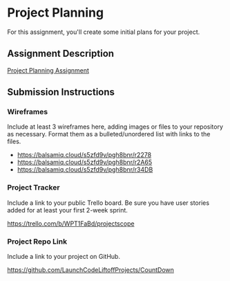 # Project Planning
For this assignment, you'll create some initial plans for your project.

## Assignment Description
[Project Planning Assignment](https://education.launchcode.org/liftoff/modules/assignments/project-planning)

## Submission Instructions

### Wireframes

Include at least 3 wireframes here, adding images or files to your repository as necessary. Format them as a bulleted/unordered list with links to the files.

* https://balsamiq.cloud/s5zfd9v/pgh8bnr/r2278
* https://balsamiq.cloud/s5zfd9v/pgh8bnr/r2A65
* https://balsamiq.cloud/s5zfd9v/pgh8bnr/r34DB


### Project Tracker

Include a link to your public Trello board. Be sure you have user stories added for at least your first 2-week sprint.

https://trello.com/b/WPT1FaBd/projectscope

### Project Repo Link

Include a link to your project on GitHub.

https://github.com/LaunchCodeLiftoffProjects/CountDown
